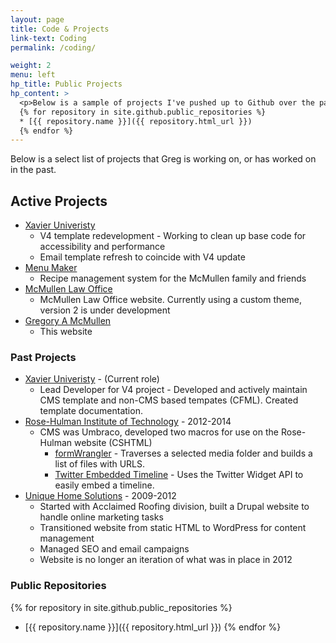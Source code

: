 ```yaml
---
layout: page
title: Code & Projects
link-text: Coding
permalink: /coding/

weight: 2
menu: left
hp_title: Public Projects
hp_content: > 
  <p>Below is a sample of projects I've pushed up to Github over the past few years.</p>
  {% for repository in site.github.public_repositories %}
  * [{{ repository.name }}]({{ repository.html_url }})
  {% endfor %}
---
```


Below is a select list of projects that Greg is working on, or has worked on in the past.

## Active Projects

* [Xavier Univeristy](http://www.xavier.edu)
  * V4 template redevelopment - Working to clean up base code for accessibility and performance
  * Email template refresh to coincide with V4 update
* [Menu Maker](http://ourmenumaker.com)
  * Recipe management system for the McMullen family and friends
* [McMullen Law Office](http://www.mcmullenlaw.com)
  * McMullen Law Office website. Currently using a custom theme, version 2 is under development
* [Gregory A McMullen](http://gregoryamcmullen.com)
  * This website

### Past Projects

* [Xavier Univeristy](http://www.xavier.edu) - (Current role)
  * Lead Developer for V4 project - Developed and actively maintain CMS template and non-CMS based tempates (CFML). Created template documentation.
* [Rose-Hulman Institute of Technology](http://www.rose-hulman.edu) - 2012-2014
  * CMS was Umbraco, developed two macros for use on the Rose-Hulman website (CSHTML)
    * [formWrangler](https://our.umbraco.org/projects/collaboration/form-wrangler/) - Traverses a selected media folder and builds a list of files with URLS.
    * [Twitter Embedded Timeline](https://our.umbraco.org/projects/website-utilities/twitter-embedded-timeline/) - Uses the Twitter Widget API to easily embed a timeline.
* [Unique Home Solutions](http://www.uniquehomesolutions.org) - 2009-2012
  * Started with Acclaimed Roofing division, built a Drupal website to handle online marketing tasks
  * Transitioned website from static HTML to WordPress for content management
  * Managed SEO and email campaigns
  * Website is no longer an iteration of what was in place in 2012
  
### Public Repositories

{% for repository in site.github.public_repositories %}
  * [{{ repository.name }}]({{ repository.html_url }})
{% endfor %}